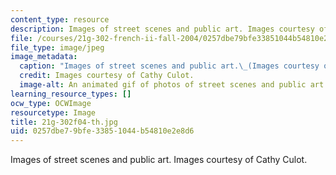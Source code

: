 ```yaml
---
content_type: resource
description: Images of street scenes and public art. Images courtesy of Cathy Culot.
file: /courses/21g-302-french-ii-fall-2004/0257dbe79bfe33851044b54810e2e8d6_21g-302f04-th.jpg
file_type: image/jpeg
image_metadata:
  caption: "Images of street scenes and public art.\_(Images courtesy of Cathy Culot.)"
  credit: Images courtesy of Cathy Culot.
  image-alt: An animated gif of photos of street scenes and public art.
learning_resource_types: []
ocw_type: OCWImage
resourcetype: Image
title: 21g-302f04-th.jpg
uid: 0257dbe7-9bfe-3385-1044-b54810e2e8d6
---
```

Images of street scenes and public art. Images courtesy of Cathy Culot.

